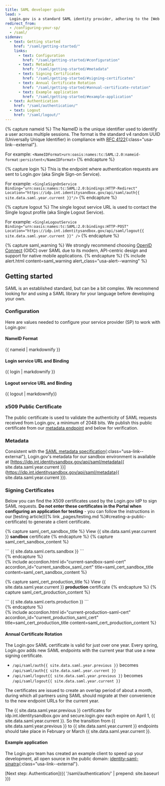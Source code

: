 ```yaml
---
title: SAML developer guide
lead: >
  Login.gov is a standard SAML identity provider, adhering to the [Web Browser SSO Profile](https://en.wikipedia.org/wiki/SAML_2.0#Web_browser_SSO_profile){:class="usa-link--external"} with enhancements for [NIST 800-63-3](https://pages.nist.gov/800-63-3/){:class="usa-link--external"}.
redirect_from:
  - /configuring-your-sp/
  - /saml/
sidenav:
  - text: Getting started
    href: "/saml/getting-started/"
    links:
      - text: Configuration
        href: "/saml/getting-started/#configuration"
      - text: Metadata
        href: "/saml/getting-started/#metadata"
      - text: Signing Certificates
        href: "/saml/getting-started/#signing-certificates"
      - text: Annual Certificate Rotation
        href: "/saml/getting-started/#annual-certificate-rotation"
      - text: Example application
        href: "/saml/getting-started/#example-application"
  - text: Authentication
    href: "/saml/authentication/"
  - text: Logout
    href: "/saml/logout/"
---
```

{% capture nameid %}
The NameID is the unique identifier used to identify a user across multiple sessions. The format is the standard v4 random UUID (Universally Unique Identifier) in compliance with [RFC 4122](https://tools.ietf.org/html/rfc4122){:class="usa-link--external"}. 

For example:
`<NameIDFormat>urn:oasis:names:tc:SAML:2.0:nameid-format:persistent</NameIDFormat>`
{% endcapture %}

{% capture login %}
This is the endpoint where authentication requests are sent to Login.gov (aka Single Sign-on Service). 

For example:
`<SingleSignOnService Binding="urn:oasis:names:tc:SAML:2.0:bindings:HTTP-Redirect" Location="https://idp.int.identitysandbox.gov/api/saml/auth{{ site.data.saml.year.current }}"/>`
{% endcapture %}

{% capture logout %}
The single logout service URL is used to contact the Single logout profile (aka Single Logout Service). 

For example:
`<SingleLogoutService Binding="urn:oasis:names:tc:SAML:2.0:bindings:HTTP-POST" Location="https://idp.int.identitysandbox.gov/api/saml/logout{{ site.data.saml.year.current }}" />`
{% endcapture %}

{% capture saml_warning %}
We strongly recommend choosing [OpenID Connect]({{site.baseurl}}/oidc/getting-started/) (OIDC) over SAML due to its modern, API-centric design and support for native mobile applications.
{% endcapture %}
{% include alert.html content=saml_warning alert_class="usa-alert--warning" %}

<div class="grid-row grid-gap">
  <div class="desktop:grid-col-9 mobile:grid-col-full" markdown="1">

## Getting started

SAML is an established standard, but can be a bit complex. We recommend looking for and using a SAML library for your language before developing your own.

### Configuration

Here are values needed to configure your service provider (SP) to work with Login.gov:

<div class="dev-doc-row">
  <div class="grid-row">
    <div class="grid-col-5">
      <h4>NameID Format</h4>
    </div>
    <div class="grid-col-7">
      {{ nameid | markdownify }}
    </div>
  </div>
</div>
<div class="dev-doc-row">
  <div class="grid-row">
    <div class="grid-col-5">
      <h4>Login service URL and Binding</h4>
    </div>
    <div class="grid-col-7">
      {{ login | markdownify }}
    </div>
  </div>
</div>
<div class="dev-doc-row">
  <div class="grid-row">
    <div class="grid-col-5">
      <h4>Logout service URL and Binding</h4>
    </div>
    <div class="grid-col-7">
      {{ logout | markdownify}}
    </div>
  </div>
</div>

### x509 Public Certificate
  The public certificate is used to validate the authenticity of SAML requests received from Login.gov, a minimum of 2048 bits. We publish this public certificate from our [metadata endpoint](#metadata) and below for verification.

### Metadata

Consistent with the [SAML metadata specification](https://docs.oasis-open.org/security/saml/v2.0/saml-metadata-2.0-os.pdf){:class="usa-link--external"}, Login.gov's metadata for our sandbox environment is available at [https://idp.int.identitysandbox.gov/api/saml/metadata{{ site.data.saml.year.current }}](https://idp.int.identitysandbox.gov/api/saml/metadata{{ site.data.saml.year.current }}).

### Signing Certificates
Below you can find the X509 certificates used by the Login.gov IdP to sign SAML requests. **Do not enter these certificates in the Portal when configuring an application for testing** - you can follow the instructions in our [testing article]({% link _pages/testing.md %}#creating-a-public-certificate) to generate a client certificate.

{% capture saml_cert_sandbox_title %}
  View {{ site.data.saml.year.current }} <strong>sandbox</strong> certificate
{% endcapture %}
{% capture saml_cert_sandbox_content %}
<div id="sandbox-cert-{{ site.data.saml.year.current }}" markdown="1">
```
{{ site.data.saml.certs.sandbox }}
```
</div>
{% endcapture %}
<div class="usa-accordion--bordered margin-top-2">
{% include accordion.html id="current-sandbox-saml-cert"
                          accordion_id="current_sandbox_saml_cert"
                          title=saml_cert_sandbox_title
                          content=saml_cert_sandbox_content
%}
</div>

{% capture saml_cert_production_title %}
  View {{ site.data.saml.year.current }} <strong>production</strong> certificate
{% endcapture %}
{% capture saml_cert_production_content %}
<div id="production-cert-{{ site.data.saml.year.current }}"  markdown="1">
```
{{ site.data.saml.certs.production }}
```
</div>
{% endcapture %}
<div class="usa-accordion--bordered margin-top-2">
{% include accordion.html id="current-production-saml-cert"
                          accordion_id="current_production_saml_cert"
                          title=saml_cert_production_title
                          content=saml_cert_production_content
%}
</div>

#### Annual Certificate Rotation

The Login.gov SAML certificate is valid for just over one year. Every spring, Login.gov adds new SAML endpoints with the current year that use a new signing certificate.

  - `/api/saml/auth{{ site.data.saml.year.previous }}` becomes `/api/saml/auth{{ site.data.saml.year.current }}`
  - `/api/saml/logout{{ site.data.saml.year.previous }}` becomes `/api/saml/logout{{ site.data.saml.year.current }}`

The certificates are issued to create an overlap period of about a month, during which all partners using SAML should migrate at their convenience to the new endpoint URLs for the current year.

The {{ site.data.saml.year.previous }} certificates for idp.int.identitysandbox.gov and secure.login.gov each expire on April 1, {{ site.data.saml.year.current }}. So the transition from {{ site.data.saml.year.previous }} to {{ site.data.saml.year.current }} endpoints should take place in February or March {{ site.data.saml.year.current }}.

#### Example application

The Login.gov team has created an example client to speed up your development, all open source in the public domain: [identity-saml-sinatra](https://github.com/18F/identity-saml-sinatra){:class="usa-link--external"}.

[Next step: Authentication]({{ '/saml/authentication/' | prepend: site.baseurl }})

  </div>
</div>
